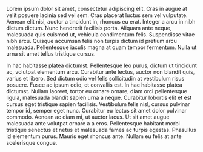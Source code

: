 Lorem ipsum dolor sit amet, consectetur adipiscing elit. Cras in augue at velit posuere lacinia sed vel sem. Cras placerat luctus sem vel vulputate. Aenean elit nisi, auctor a tincidunt in, rhoncus eu erat. Integer a arcu in nibh dictum dictum. Nunc hendrerit facilisis porta. Aliquam ante neque, malesuada quis euismod ut, vehicula condimentum felis. Suspendisse vitae nibh arcu. Quisque accumsan felis non turpis dictum id pretium arcu malesuada. Pellentesque iaculis magna at quam tempor fermentum. Nulla ut urna sit amet tellus tristique cursus.

In hac habitasse platea dictumst. Pellentesque leo purus, dictum ut tincidunt ac, volutpat elementum arcu. Curabitur ante lectus, auctor non blandit quis, varius et libero. Sed dictum odio vel felis sollicitudin at vestibulum risus posuere. Fusce ac ipsum odio, et convallis est. In hac habitasse platea dictumst. Nullam laoreet, tortor eu ornare ornare, diam orci pellentesque ligula, malesuada blandit sapien urna a neque. Curabitur lobortis elit et est cursus eget tristique sapien facilisis. Vestibulum felis nisl, cursus pulvinar tempor id, semper eget nunc. Curabitur eu lectus sit amet dolor pulvinar commodo. Aenean ac diam mi, ut auctor lacus. Ut sit amet augue malesuada ante volutpat ornare a a eros. Pellentesque habitant morbi tristique senectus et netus et malesuada fames ac turpis egestas. Phasullus id elementum purus. Mauris eget rhoncus ante. Nullam eu felis at ante scelerisque congue.